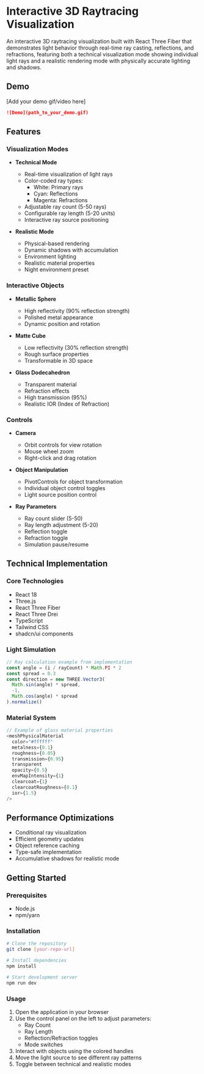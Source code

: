 # Interactive 3D Raytracing Visualization

An interactive 3D raytracing visualization built with React Three Fiber that demonstrates light behavior through real-time ray casting, reflections, and refractions, featuring both a technical visualization mode showing individual light rays and a realistic rendering mode with physically accurate lighting and shadows.

## Demo

[Add your demo gif/video here]

```markdown
![Demo](path_to_your_demo.gif)
```

## Features

### Visualization Modes
- **Technical Mode**
  - Real-time visualization of light rays
  - Color-coded ray types:
    - White: Primary rays
    - Cyan: Reflections
    - Magenta: Refractions
  - Adjustable ray count (5-50 rays)
  - Configurable ray length (5-20 units)
  - Interactive ray source positioning

- **Realistic Mode**
  - Physical-based rendering
  - Dynamic shadows with accumulation
  - Environment lighting
  - Realistic material properties
  - Night environment preset

### Interactive Objects
- **Metallic Sphere**
  - High reflectivity (90% reflection strength)
  - Polished metal appearance
  - Dynamic position and rotation

- **Matte Cube**
  - Low reflectivity (30% reflection strength)
  - Rough surface properties
  - Transformable in 3D space

- **Glass Dodecahedron**
  - Transparent material
  - Refraction effects
  - High transmission (95%)
  - Realistic IOR (Index of Refraction)

### Controls
- **Camera**
  - Orbit controls for view rotation
  - Mouse wheel zoom
  - Right-click and drag rotation

- **Object Manipulation**
  - PivotControls for object transformation
  - Individual object control toggles
  - Light source position control

- **Ray Parameters**
  - Ray count slider (5-50)
  - Ray length adjustment (5-20)
  - Reflection toggle
  - Refraction toggle
  - Simulation pause/resume

## Technical Implementation

### Core Technologies
- React 18
- Three.js
- React Three Fiber
- React Three Drei
- TypeScript
- Tailwind CSS
- shadcn/ui components

### Light Simulation
```typescript
// Ray calculation example from implementation
const angle = (i / rayCount) * Math.PI * 2
const spread = 0.3
const direction = new THREE.Vector3(
  Math.sin(angle) * spread,
  -1,
  Math.cos(angle) * spread
).normalize()
```

### Material System
```typescript
// Example of glass material properties
<meshPhysicalMaterial
  color="#ffffff"
  metalness={0.1}
  roughness={0.05}
  transmission={0.95}
  transparent
  opacity={0.5}
  envMapIntensity={1}
  clearcoat={1}
  clearcoatRoughness={0.1}
  ior={1.5}
/>
```

## Performance Optimizations
- Conditional ray visualization
- Efficient geometry updates
- Object reference caching
- Type-safe implementation
- Accumulative shadows for realistic mode

## Getting Started

### Prerequisites
- Node.js
- npm/yarn

### Installation
```bash
# Clone the repository
git clone [your-repo-url]

# Install dependencies
npm install

# Start development server
npm run dev
```

### Usage
1. Open the application in your browser
2. Use the control panel on the left to adjust parameters:
   - Ray Count
   - Ray Length
   - Reflection/Refraction toggles
   - Mode switches
3. Interact with objects using the colored handles
4. Move the light source to see different ray patterns
5. Toggle between technical and realistic modes
